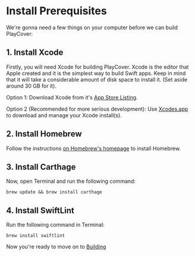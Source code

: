 # Install Prerequisites

We're gonna need a few things on your computer before we can build PlayCover:

## 1. Install Xcode
Firstly, you will need Xcode for building PlayCover. Xcode is the editor that Apple created and it is the simplest way to build Swift apps. Keep in mind that it will take a considerable amount of disk space to install it. (Set aside around 30 GB for it).

Option 1: Download Xcode from it's [App Store Listing](https://apps.apple.com/us/app/xcode/id497799835).

Option 2 (Recommended for more serious development): Use [Xcodes.app](https://github.com/RobotsAndPencils/XcodesApp) to download and manage your Xcode install(s).

## 2. Install Homebrew
Follow the instructions [on Homebrew's homepage](https://brew.sh) to install Homebrew. 

## 3. Install Carthage
Now, open Terminal and run the following command:
```
brew update && brew install carthage
```

## 4. Install SwiftLint
Run the following command in Terminal:
```
brew install swiftlint
```

Now you're ready to move on to [Building](building.md)